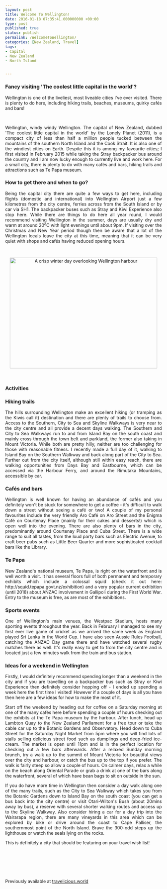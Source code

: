 ```yaml
---
layout: post
title: Welcome To Wellington!
date: 2016-01-18 07:35:41.000000000 +00:00
type: post
published: true
status: publish
permalink: /WelcomeToWellington/
categories: [New Zealand, Travel]
tags:
- Capital
- New Zealand
- North Island


---
```


<h3 align="JUSTIFY">Fancy visiting 'The coolest little capital in the world'?</h3>
<p align="JUSTIFY">Wellington is one of the liveliest, most liveable cities I've ever visited. There is plenty to do here, including hiking trails, beaches, museums, quirky cafés and bars!</p>
<p align="JUSTIFY">&nbsp;</p>

<p align="JUSTIFY">Wellington, windy windy Wellington. The capital of New Zealand, dubbed 'The coolest little capital in the world' by the Lonely Planet (2011), is a compact city of less than half a million people tucked between the mountains of the southern North Island and the Cook Strait. It is also one of the windiest cities on Earth. Despite this it is among my favourite cities; I first visited in February 2015 while taking the Stray backpacker bus around the country and I am now lucky enough to currently live and work here. For a small city, there is plenty to do with many cafés and bars, hiking trails and attractions such as Te Papa museum.</p>

<h3 align="JUSTIFY">How to get there and when to go?</h3>
<p align="JUSTIFY">Being the capital city there are quite a few ways to get here, including flights (domestic and international) into Wellington Airport just a few kilometres from the city centre, ferries across from the South Island or by car via SH1. The backpacker buses such as Stray and Kiwi Experience also stop here. While there are things to do here all year round, I would recommend visiting Wellington in the summer, days are usually dry and warm at around 20ºC with light evenings until about 9pm. If visiting over the Christmas and New Year period though then be aware that a lot of the Wellington locals leave the city at this time, meaning that it can be very quiet with shops and cafés having reduced opening hours.</p>

<p align="JUSTIFY">&nbsp;</p>
<p align="center"><img src="{{ site.baseurl }}/assets/001-2-1024x768.jpg" alt="A crisp winter day overlooking Wellington harbour" width="474" height="356" class="img-rounded"/>
<p align="JUSTIFY">&nbsp;</p>

<h3 align="JUSTIFY">Activities</h3>

<h3 align="JUSTIFY">Hiking trails</h3> 
<p align="JUSTIFY">The hills surrounding Wellington make an excellent hiking (or tramping as the Kiwis call it) destination and there are plenty of trails to choose from. Access to the Southern, City to Sea and Skyline Walkways is very near to the city centre and all provide a decent days walking. The Southern and City to Sea Walkways run to and from Island Bay on the south coast and mainly cross through the town belt and parkland, the former also taking in Mount Victoria. While both are pretty hilly, neither are too challenging for those with reasonable fitness. I recently made a full day of it, walking to Island Bay on the Southern Walkway and back along part of the City to Sea. Further out from the city itself, although still within easy reach, there are walking opportunities from Days Bay and Eastbourne, which can be accessed via the Harbour Ferry, and around the Rimutaka Mountains, accessible by car.</p>

<h3 align="JUSTIFY">Cafés and bars</h3>
<p align="JUSTIFY">Wellington is well known for having an abundance of cafés and you definitely won't be stuck for somewhere to get a coffee - it's difficult to walk down a street without seeing a café or two! A couple of my personal favourites include the very friendly Aro Café on Aro Street and the Enigma Café on Courtenay Place (mainly for their cakes and desserts!) which is open well into the evening. There are also plenty of bars in the city, predominantly around Courtenay Place and Cuba Street. There is a wide range to suit all tastes, from the loud party bars such as Electric Avenue, to craft beer pubs such as Little Beer Quarter and more sophisticated cocktail bars like the Library.</p>

<h3 align="JUSTIFY">Te Papa</h3>
<p align="JUSTIFY">New Zealand's national museum, Te Papa, is right on the waterfront and is well worth a visit. It has several floors full of both permanent and temporary exhibits which include a colossal squid (check it out here: http://squid.tepapa.govt.nz/exhibition) and a very popular current exhibition (until 2018) about ANZAC involvement in Gallipoli during the First World War. Entry to the museum is free, as are most of the exhibitions.</p>

<h3 align="JUSTIFY">Sports events</h3>
<p align="JUSTIFY">One of Wellington's main venues, the Westpac Stadium, hosts many sporting events throughout the year. Back in February I managed to see my first ever live game of cricket as we arrived the same week as England played Sri Lanka in the World Cup. I have also seen Aussie Rules Football, catching the ANZAC Day game there and have watched several rugby matches there as well. It's really easy to get to from the city centre and is located just a few minutes walk from the train and bus station.</p>

<h3 align="JUSTIFY">Ideas for a weekend in Wellington</h3>
<p align="JUSTIFY">Firstly, I would definitely recommend spending longer than a weekend in the city and if you are travelling on a backpacker bus such as Stray or Kiwi Experience then definitely consider hopping off - I ended up spending a week here the first time I visited! However if a couple of days is all you have then here are a few ideas for how to make the most of it.</p>

<p align="JUSTIFY">Start off the weekend by heading out for coffee on a Saturday morning at one of the many cafés here before spending a couple of hours checking out the exhibits at the Te Papa museum by the harbour. After lunch, head up Lambton Quay to the New Zealand Parliament for a free tour or take the cable car up to the Botanic Gardens and Observatory. Head down to Cuba Street for the Saturday Night Market from 5pm where you will find lots of stalls selling delicious street food such as dumplings and deep-fried ice-cream. The market is open until 11pm and is in the perfect location for checking out a few bars afterwards. After a relaxed Sunday morning brunch, try a walk up to the summit of Mount Victoria for beautiful views over the city and harbour, or catch the bus up to the top if you prefer. The walk is fairly steep so allow a couple of hours. On calmer days, relax a while on the beach along Oriental Parade or grab a drink at one of the bars along the waterfront, several of which have bean bags to sit on outside in the sun.</p>

<p align="JUSTIFY">If you do have more time in Wellington then consider a day walk along one of the many trails, such as the City to Sea Walkway which takes you from the Botanic Gardens down to Island Bay on the south coast (you can get a bus back into the city centre) or visit Otari-Wilton's Bush (about 20mins away by bus), a reserve with several shorter walking routes and access up to the Skyline Walkway. Also consider hiring a car for a day trip into the Wairarapa region, there are many vineyards in this area which can be explored by bike or drive around the coast to Cape Palliser, the southernmost point of the North Island. Brave the 300-odd steps up the lighthouse or watch the seals lying on the rocks.</p>

<p align="JUSTIFY">This is definitely a city that should be featuring on your travel wish list!</p>

<p align="JUSTIFY">&nbsp;</p>
<p align="JUSTIFY">&nbsp;</p>
<p align="JUSTIFY">&nbsp;</p>

Previously available at <a href="http://travelicious.world/welcome-to-wellington/" target="_blank">travelicious.world</a>
